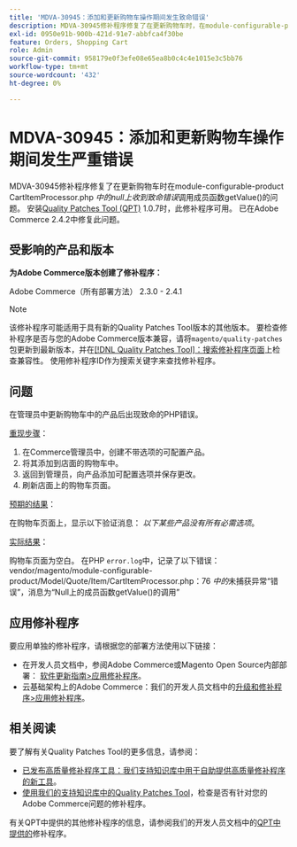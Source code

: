 ```yaml
---
title: 'MDVA-30945：添加和更新购物车操作期间发生致命错误'
description: MDVA-30945修补程序修复了在更新购物车时，在module-configurable-product CartItemProcessor.php*中的null上收到致命错误*调用成员函数getValue()的问题。 安装[Quality Patches Tool (QPT)](/help/announcements/adobe-commerce-announcements/magento-quality-patches-released-new-tool-to-self-serve-quality-patches.md) 1.0.7后，即可使用此修补程序。 已在Adobe Commerce 2.4.2中修复此问题。
exl-id: 0950e91b-900b-421d-91e7-abbfca4f30be
feature: Orders, Shopping Cart
role: Admin
source-git-commit: 958179e0f3efe08e65ea8b0c4c4e1015e3c5bb76
workflow-type: tm+mt
source-wordcount: '432'
ht-degree: 0%

---
```


# MDVA-30945：添加和更新购物车操作期间发生严重错误

MDVA-30945修补程序修复了在更新购物车时在module-configurable-product CartItemProcessor.php *中的null上收到致命错误*&#x200B;调用成员函数getValue()的问题。 安装[Quality Patches Tool (QPT)](/help/announcements/adobe-commerce-announcements/magento-quality-patches-released-new-tool-to-self-serve-quality-patches.md) 1.0.7时，此修补程序可用。 已在Adobe Commerce 2.4.2中修复此问题。

## 受影响的产品和版本

**为Adobe Commerce版本创建了修补程序：**

Adobe Commerce（所有部署方法） 2.3.0 - 2.4.1

>[!NOTE]
>
>该修补程序可能适用于具有新的Quality Patches Tool版本的其他版本。 要检查修补程序是否与您的Adobe Commerce版本兼容，请将`magento/quality-patches`包更新到最新版本，并在[[!DNL Quality Patches Tool]：搜索修补程序页面](https://devdocs.magento.com/quality-patches/tool.html#patch-grid)上检查兼容性。 使用修补程序ID作为搜索关键字来查找修补程序。

## 问题

在管理员中更新购物车中的产品后出现致命的PHP错误。

<u>重现步骤</u>：

1. 在Commerce管理员中，创建不带选项的可配置产品。
1. 将其添加到店面的购物车中。
1. 返回到管理员，向产品添加可配置选项并保存更改。
1. 刷新店面上的购物车页面。

<u>预期的结果</u>：

在购物车页面上，显示以下验证消息： *以下某些产品没有所有必需选项*。

<u>实际结果</u>：

购物车页面为空白。 在PHP `error.log`中，记录了以下错误： vendor/magento/module-configurable-product/Model/Quote/Item/CartItemProcessor.php：76 *中的*&#x200B;未捕获异常“错误”，消息为“Null上的成员函数getValue()的调用”

## 应用修补程序

要应用单独的修补程序，请根据您的部署方法使用以下链接：

* 在开发人员文档中，参阅Adobe Commerce或Magento Open Source内部部署： [软件更新指南>应用修补程序](https://devdocs.magento.com/guides/v2.4/comp-mgr/patching/mqp.html)。
* 云基础架构上的Adobe Commerce：我们的开发人员文档中的[升级和修补程序>应用修补程序](https://devdocs.magento.com/cloud/project/project-patch.html)。

## 相关阅读

要了解有关Quality Patches Tool的更多信息，请参阅：

* [已发布高质量修补程序工具：我们支持知识库中用于自助提供高质量修补程序的新工具](/help/announcements/adobe-commerce-announcements/magento-quality-patches-released-new-tool-to-self-serve-quality-patches.md)。
* [使用我们的支持知识库中的Quality Patches Tool](/help/support-tools/patches-available-in-qpt-tool/check-patch-for-magento-issue-with-magento-quality-patches.md)，检查是否有针对您的Adobe Commerce问题的修补程序。

有关QPT中提供的其他修补程序的信息，请参阅我们的开发人员文档中的[QPT中提供的](https://devdocs.magento.com/quality-patches/tool.html#patch-grid)修补程序。
